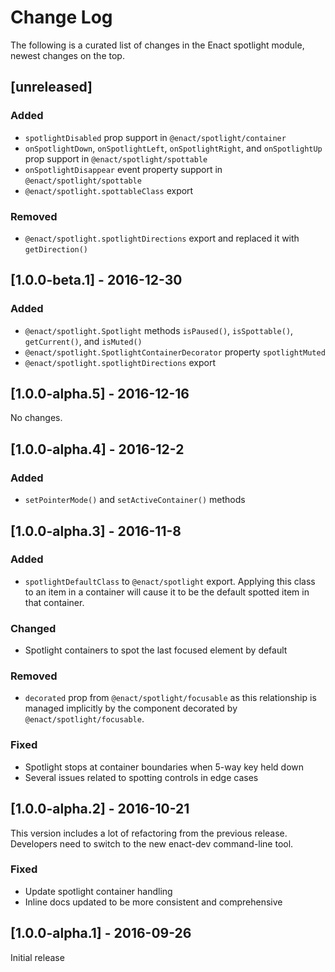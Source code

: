 # Change Log

The following is a curated list of changes in the Enact spotlight module, newest changes on the top.

## [unreleased]

### Added

- `spotlightDisabled` prop support in `@enact/spotlight/container`
- `onSpotlightDown`, `onSpotlightLeft`, `onSpotlightRight`, and `onSpotlightUp` prop support in `@enact/spotlight/spottable`
- `onSpotlightDisappear` event property support in `@enact/spotlight/spottable`
- `@enact/spotlight.spottableClass` export

### Removed

- `@enact/spotlight.spotlightDirections` export and replaced it with `getDirection()` 

## [1.0.0-beta.1] - 2016-12-30

### Added

- `@enact/spotlight.Spotlight` methods `isPaused()`, `isSpottable()`, `getCurrent()`, and `isMuted()`
- `@enact/spotlight.SpotlightContainerDecorator` property `spotlightMuted`
- `@enact/spotlight.spotlightDirections` export

## [1.0.0-alpha.5] - 2016-12-16

No changes.

## [1.0.0-alpha.4] - 2016-12-2

### Added

- `setPointerMode()` and `setActiveContainer()` methods

## [1.0.0-alpha.3] - 2016-11-8

### Added

- `spotlightDefaultClass` to `@enact/spotlight` export. Applying this class to an item in a
	container will cause it to be the default spotted item in that container.

### Changed

- Spotlight containers to spot the last focused element by default

### Removed

- `decorated` prop from `@enact/spotlight/focusable` as this relationship is managed
	implicitly by the component decorated by `@enact/spotlight/focusable`.

### Fixed

- Spotlight stops at container boundaries when 5-way key held down
- Several issues related to spotting controls in edge cases

## [1.0.0-alpha.2] - 2016-10-21

This version includes a lot of refactoring from the previous release. Developers need to switch to the new enact-dev command-line tool.

### Fixed

- Update spotlight container handling
- Inline docs updated to be more consistent and comprehensive

## [1.0.0-alpha.1] - 2016-09-26

Initial release
